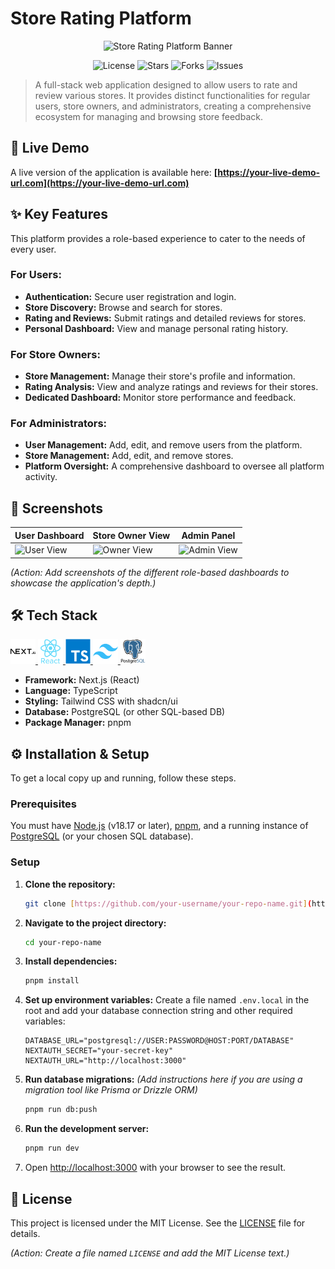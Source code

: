 # Store Rating Platform

<p align="center">
  <img src="path/to/your/store-rating-banner.png" alt="Store Rating Platform Banner" width="800">
</p>

<p align="center">
  <img src="https://img.shields.io/github/license/rudraprasad69/Store-Rating-Platform" alt="License">
  <img src="https://img.shields.io/github/stars/rudraprasad69/Store-Rating-Platform" alt="Stars">
  <img src="https://img.shields.io/github/forks/rudraprasad69/Store-Rating-Platform" alt="Forks">
  <img src="https://img.shields.io/github/issues/rudraprasad69/Store-Rating-Platform" alt="Issues">
</p>

> A full-stack web application designed to allow users to rate and review various stores. It provides distinct functionalities for regular users, store owners, and administrators, creating a comprehensive ecosystem for managing and browsing store feedback.

## 🚀 Live Demo

A live version of the application is available here:
**[https://your-live-demo-url.com](https://your-live-demo-url.com)**

## ✨ Key Features

This platform provides a role-based experience to cater to the needs of every user.

### For Users:
-   **Authentication:** Secure user registration and login.
-   **Store Discovery:** Browse and search for stores.
-   **Rating and Reviews:** Submit ratings and detailed reviews for stores.
-   **Personal Dashboard:** View and manage personal rating history.

### For Store Owners:
-   **Store Management:** Manage their store's profile and information.
-   **Rating Analysis:** View and analyze ratings and reviews for their stores.
-   **Dedicated Dashboard:** Monitor store performance and feedback.

### For Administrators:
-   **User Management:** Add, edit, and remove users from the platform.
-   **Store Management:** Add, edit, and remove stores.
-   **Platform Oversight:** A comprehensive dashboard to oversee all platform activity.

## 📸 Screenshots

| User Dashboard                                | Store Owner View                               | Admin Panel                                   |
| --------------------------------------------- | ---------------------------------------------- | --------------------------------------------- |
| ![User View](path/to/user_screenshot.png) | ![Owner View](path/to/owner_screenshot.png) | ![Admin View](path/to/admin_screenshot.png) |

*(Action: Add screenshots of the different role-based dashboards to showcase the application's depth.)*

## 🛠️ Tech Stack

<p align="left">
  <a href="https://nextjs.org/" target="_blank" rel="noreferrer"> <img src="https://raw.githubusercontent.com/devicons/devicon/master/icons/nextjs/nextjs-original-wordmark.svg" alt="nextjs" width="40" height="40"/> </a>
  <a href="https://reactjs.org/" target="_blank" rel="noreferrer"> <img src="https://raw.githubusercontent.com/devicons/devicon/master/icons/react/react-original-wordmark.svg" alt="react" width="40" height="40"/> </a>
  <a href="https://www.typescriptlang.org/" target="_blank" rel="noreferrer"> <img src="https://raw.githubusercontent.com/devicons/devicon/master/icons/typescript/typescript-original.svg" alt="typescript" width="40" height="40"/> </a>
  <a href="https://tailwindcss.com/" target="_blank" rel="noreferrer"> <img src="https://raw.githubusercontent.com/devicons/devicon/master/icons/tailwindcss/tailwindcss-plain.svg" alt="tailwindcss" width="40" height="40"/> </a>
  <a href="https://www.postgresql.org" target="_blank" rel="noreferrer"> <img src="https://raw.githubusercontent.com/devicons/devicon/master/icons/postgresql/postgresql-original-wordmark.svg" alt="postgresql" width="40" height="40"/> </a>
</p>

-   **Framework:** Next.js (React)
-   **Language:** TypeScript
-   **Styling:** Tailwind CSS with shadcn/ui
-   **Database:** PostgreSQL (or other SQL-based DB)
-   **Package Manager:** pnpm

## ⚙️ Installation & Setup

To get a local copy up and running, follow these steps.

### Prerequisites

You must have [Node.js](https://nodejs.org/en/) (v18.17 or later), [pnpm](https://pnpm.io/installation), and a running instance of [PostgreSQL](https://www.postgresql.org/download/) (or your chosen SQL database).

### Setup

1.  **Clone the repository:**
    ```bash
    git clone [https://github.com/your-username/your-repo-name.git](https://github.com/your-username/your-repo-name.git)
    ```

2.  **Navigate to the project directory:**
    ```bash
    cd your-repo-name
    ```

3.  **Install dependencies:**
    ```bash
    pnpm install
    ```

4.  **Set up environment variables:**
    Create a file named `.env.local` in the root and add your database connection string and other required variables:
    ```
    DATABASE_URL="postgresql://USER:PASSWORD@HOST:PORT/DATABASE"
    NEXTAUTH_SECRET="your-secret-key"
    NEXTAUTH_URL="http://localhost:3000"
    ```

5.  **Run database migrations:**
    *(Add instructions here if you are using a migration tool like Prisma or Drizzle ORM)*
    ```bash
    pnpm run db:push 
    ```

6.  **Run the development server:**
    ```bash
    pnpm run dev
    ```

7.  Open [http://localhost:3000](http://localhost:3000) with your browser to see the result.

## 📝 License

This project is licensed under the MIT License. See the [LICENSE](LICENSE) file for details.

*(Action: Create a file named `LICENSE` and add the MIT License text.)*
